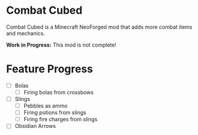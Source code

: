 # Combat Cubed

Combat Cubed is a Minecraft NeoForged mod that adds more combat items and mechanics.

**Work in Progress:** This mod is not complete!

# Feature Progress

- [ ] Bolas
  - [ ] Firing bolas from crossbows
- [ ] Slings
  - [ ] Pebbles as ammo
  - [ ] Firing potions from slings
  - [ ] Firing fire charges from slings
- [ ] Obsidian Arrows
